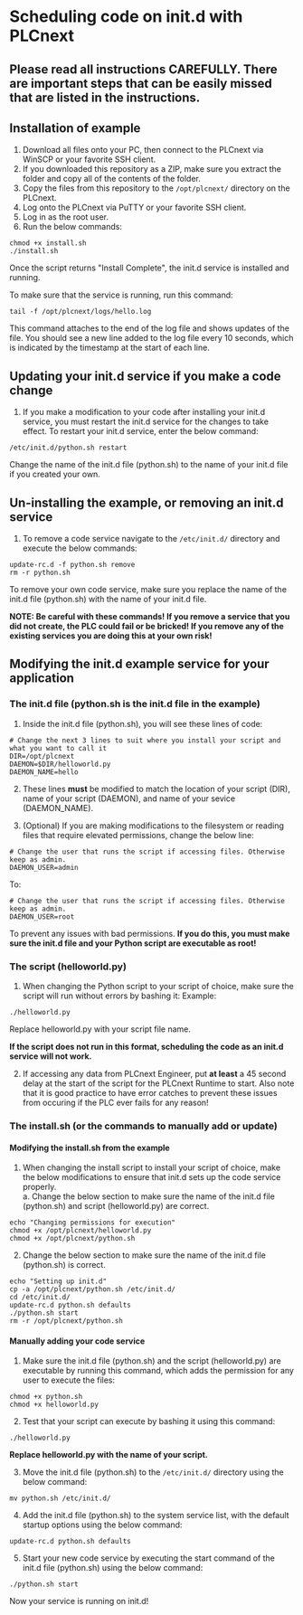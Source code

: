 # Scheduling code on init.d with PLCnext #

## **Please read all instructions CAREFULLY. There are important steps that can be easily missed that are listed in the instructions.** ##

## Installation of example ##
1. Download all files onto your PC, then connect to the PLCnext via WinSCP or your favorite SSH client.
2. If you downloaded this repository as a ZIP, make sure you extract the folder and copy all of the contents of the folder.
3. Copy the files from this repository to the `````/opt/plcnext/````` directory on the PLCnext.
4. Log onto the PLCnext via PuTTY or your favorite SSH client.
5. Log in as the root user.
6. Run the below commands:
```
chmod +x install.sh
./install.sh
```
Once the script returns "Install Complete", the init.d service is installed and running. 

To make sure that the service is running, run this command:
```
tail -f /opt/plcnext/logs/hello.log 
```

This command attaches to the end of the log file and shows updates of the file. You should see a new line added to the log file every 10 seconds, which is indicated by the timestamp at the start of each line.

## Updating your init.d service if you make a code change ##
1. If you make a modification to your code after installing your init.d service, you must restart the init.d service for the changes to take effect. To restart your init.d service, enter the below command:
```
/etc/init.d/python.sh restart
```
Change the name of the init.d file (python.sh) to the name of your init.d file if you created your own.

## Un-installing the example, or removing an init.d service ##
1. To remove a code service navigate to the ```/etc/init.d/``` directory and execute the below commands:
```
update-rc.d -f python.sh remove
rm -r python.sh
```
To remove your own code service, make sure you replace the name of the init.d file (python.sh) with the name of your init.d file.

**NOTE: Be careful with these commands! If you remove a service that you did not create, the PLC could fail or be bricked! If you remove any of the existing services you are doing this at your own risk!**

## Modifying the init.d example service for your application ##
### The init.d file (python.sh is the init.d file in the example) ###

  1. Inside the init.d file (python.sh), you will see these lines of code:
  ```
  # Change the next 3 lines to suit where you install your script and what you want to call it
  DIR=/opt/plcnext
  DAEMON=$DIR/helloworld.py
  DAEMON_NAME=hello
  ```
  2. These lines **must** be modified to match the location of your script (DIR), name of your script (DAEMON), and name of your sevice (DAEMON_NAME).
  
  3. (Optional) If you are making modifications to the filesystem or reading files that require elevated permissions, change the below line:
  ```
  # Change the user that runs the script if accessing files. Otherwise keep as admin.
  DAEMON_USER=admin
  ```
  To:
  ```
  # Change the user that runs the script if accessing files. Otherwise keep as admin.
  DAEMON_USER=root
  ```
  To prevent any issues with bad permissions. **If you do this, you must make sure the init.d file and your Python script are executable as root!**
### The script (helloworld.py) ###

  1. When changing the Python script to your script of choice, make sure the script will run without errors by bashing it:
  Example:
  ```
  ./helloworld.py
  ```
  Replace helloworld.py with your script file name.
  
  **If the script does not run in this format, scheduling the code as an init.d service will not work.**
  
  2. If accessing any data from PLCnext Engineer, put **at least** a 45 second delay at the start of the script for the PLCnext Runtime to start. Also note that it is good practice to have error catches to prevent these issues from occuring if the PLC ever fails for any reason!

### The install.sh (or the commands to manually add or update) ###
  #### Modifying the install.sh from the example ####
  1. When changing the install script to install your script of choice, make the below modifications to ensure that init.d sets up the code service properly.<br />
    a. Change the below section to make sure the name of the init.d file (python.sh) and script (helloworld.py) are correct. 
    
  ```
  echo "Changing permissions for execution"
  chmod +x /opt/plcnext/helloworld.py
  chmod +x /opt/plcnext/python.sh
  ```
  2. Change the below section to make sure the name of the init.d file (python.sh) is correct.
  ```
  echo "Setting up init.d"
  cp -a /opt/plcnext/python.sh /etc/init.d/
  cd /etc/init.d/
  update-rc.d python.sh defaults
  ./python.sh start
  rm -r /opt/plcnext/python.sh
  ```
  #### Manually adding your code service ####
  1. Make sure the init.d file (python.sh) and the script (helloworld.py) are executable by running this command, which adds the permission for any user to execute the files:
  ```
  chmod +x python.sh
  chmod +x helloworld.py
  ```
  2. Test that your script can execute by bashing it using this command:
  ```
  ./helloworld.py
  ```
  **Replace helloworld.py with the name of your script.**<br />
  
  3. Move the init.d file (python.sh) to the ```/etc/init.d/``` directory using the below command:
  ```
  mv python.sh /etc/init.d/
  ```
  4. Add the init.d file (python.sh) to the system service list, with the default startup options using the below command:
  ```
  update-rc.d python.sh defaults
  ```
  5. Start your new code service by executing the start command of the init.d file (python.sh) using the below command:
  ```
  ./python.sh start
  ```
  Now your service is running on init.d!
